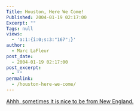```yaml
---
Title: Houston, Here We Come!
Published: 2004-01-19 02:17:00
Excerpt: ""
Tags: null
views:
  - 'a:1:{i:0;s:3:"167";}'
author:
  - Marc LaFleur
post_date:
  - 2004-01-19 02:17:00
post_excerpt:
  - ""
permalink:
  - /houston-here-we-come/
---
```

<a href="http://www.patriots.com">Ahhh, sometimes it is nice to be from New England.</a>